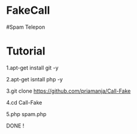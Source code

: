 # FakeCall
#Spam Telepon 

# Tutorial

1.apt-get install git -y

2.apt-get isntall php -y

3.git clone https://github.com/priamanja/Call-Fake

4.cd Call-Fake

5.php spam.php

DONE !
